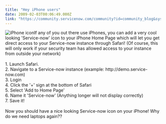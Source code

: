 ```yaml
---
title: "Hey iPhone users"
date: 2009-02-03T00:06:49.000Z
link: "https://community.servicenow.com/community?id=community_blog&sys_id=69bd6aa9dbd0dbc01dcaf3231f9619e5"
---
```

<p><img __jive_id="6664" alt="iPhone icon" class="jive-image" style="width: imagecache/Medium/Rob Woodbyrne/iPhone.png; height: auto;" />If any of you out there use iPhones, you can add a very cool looking 'Service-now' icon to your iPhone Home Page which will let you get direct access to your Service-now instance through Safari! (Of course, this will only work if your security team has allowed access to your instance from outside your network)<br /><br />1. Launch Safari.<br />2. Navigate to a Service-now instance (example: http://demo.service-now.com)<br />3. Login<br />4. Click the '+' sign at the bottom of Safari<br />5. Select 'Add to Home Page'<br />6. Name it 'Service-now' (Anything longer will not display correctly)<br />7. Save it!<br /><br />Now you should have a nice looking Service-now icon on your iPhone! Why do we need laptops again??</p>